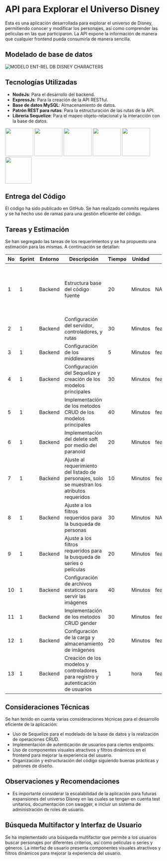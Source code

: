 # API para Explorar el Universo Disney

Esta es una aplicación desarrollada para explorar el universo de Disney, permitiendo conocer y modificar los personajes, así como comprender las películas en las que participaron. La API expone la información de manera que cualquier frontend pueda consumirla de manera sencilla.

## Modelado de base de datos

![MODELO ENT-REL DB  DISNEY CHARACTERS](https://github.com/sebastiannarvaez23/dv-idico-web/assets/88569352/b41d995a-84b7-41e1-9df0-5ed26e74f1e6)

## Tecnologías Utilizadas

- **NodeJs**: Para el desarrollo del backend.
- **ExpressJs**: Para la creación de la API RESTful.
- **Base de datos MySQL**: Almacenamiento de datos.
- **Patrón REST para rutas**: Para la estructuración de las rutas de la API.
- **Librería Sequelize**: Para el mapeo objeto-relacional y la interacción con la base de datos.
<p align="left">
  <img src="https://github.com/sebastiannarvaez23/dv-idico-api/assets/88569352/951382c1-b44e-4caf-9697-51667538a617" width="auto" height="90">
  <img src="https://github.com/sebastiannarvaez23/dv-idico-api/assets/88569352/6099bdde-dcbc-4b30-90b2-7e3f6fe27fa2" width="auto" height="90">
  <img src="https://github.com/sebastiannarvaez23/dv-idico-api/assets/88569352/823a060f-fe4f-4814-99d5-afc066546443" width="auto" height="90">
  <img src="https://github.com/sebastiannarvaez23/dv-idico-api/assets/88569352/46dfed14-6749-4597-80b9-98c70408f0b2" width="auto" height="90">
  <img src="https://static-00.iconduck.com/assets.00/git-icon-1024x1024-pqp7u4hl.png" width="auto" height="90">
  <img src="https://github.com/sebastiannarvaez23/dv-idico-api/assets/88569352/b2c84500-0646-439a-8d04-db6571a74cff" width="auto" height="85">
</p>

## Entrega del Código

El código ha sido publicado en GitHub. Se han realizado commits regulares y se ha hecho uso de ramas para una gestión eficiente del código.

## Tareas y Estimación

Se han segregado las tareas de los requerimientos y se ha propuesto una estimación para las mismas. A continuación se detallan:

| No | Sprint | Entorno | Descripción                                                               | Tiempo | Unidad  | Rama dependiente           | Nombre de la rama   | Complejidad | Comentarios                                                                                                                   |
|----|--------|---------|---------------------------------------------------------------------------|--------|---------|-----------------------------|---------------------|-------------|-------------------------------------------------------------------------------------------------------------------------------|
| 1  | 1      | Backend | Estructura base del código fuente                                        | 20     | Minutos | NA                          | feature/sprint1#DEV0001 | Baja        | Organización de archivos bajo una arquitectura MVC en Express basada en TypeScript.                                          |
| 2  | 1      | Backend | Configuración del servidor, controladores, y rutas                       | 30     | Minutos | feature/sprint1#DEV0001     | feature/sprint1#DEV0002 | Baja        | NA                                                                                                                            |
| 3  | 1      | Backend | Configuración de los middlewares                                          | 5      | Minutos | feature/sprint1#DEV0002     | feature/sprint1#DEV0003 | Baja        | NA                                                                                                                            |
| 4  | 1      | Backend | Configuración del Sequelize y creación de los modelos principales         | 30     | Minutos | feature/sprint1#DEV0003     | feature/sprint1#DEV0004 | Media       | NA                                                                                                                            |
| 5  | 1      | Backend | Implementación de los metodos CRUD de los modelos principales             | 40     | Minutos | feature/sprint1#DEV0004     | feature/sprint1#DEV0005 | Media       | NA                                                                                                                            |
| 6  | 1      | Backend | Implementación del delete soft por medio del paranoid                     | 20     | Minutos | feature/sprint1#DEV0005     | feature/sprint1#DEV0006 | Baja        | NA                                                                                                                            |
| 7  | 1      | Backend | Ajuste al requerimiento del listado de personajes, solo se muestran los atributos requeridos | 10     | Minutos | feature/sprint1#DEV0006     | feature/sprint1#DEV0007 | Baja        | NA                                                                                                                            |
| 8  | 1      | Backend | Ajuste a los filtros requeridos para la busqueda de personas             | 30     | Minutos | NA                          | feature/sprint1#DEV0007 | Alta        | NA                                                                                                                            |
| 9  | 1      | Backend | Ajuste a los filtros requeridos para la busqueda de series o películas   | 20     | Minutos | feature/sprint1#DEV0007     | feature/sprint1#DEV0008 | Media       | NA                                                                                                                            |
| 10 | 1      | Backend | Configuración de archivos estaticos para servir las imágenes             | 40     | Minutos | feature/sprint1#DEV0008     | feature/sprint1#DEV0009 | Media       | NA                                                                                                                            |
| 11 | 1      | Backend | Implementación de los metodos CRUD gender                                 | 30     | Minutos | feature/sprint1#DEV0009     | feature/sprint1#DEV00010| Baja        | NA                                                                                                                            |
| 12 | 1      | Backend | Configuración de la carga y almacenamiento de imágenes                   | 20     | Minutos | feature/sprint1#DEV00010    | feature/sprint1#DEV00011| Media       | NA                                                                                                                            |
| 13 | 1      | Backend | Creación de los modelos y controladores para registro y autenticación de usuarios | 1  | hora    | feature/sprint1#DEV00011    | feature/sprint1#DEV00012| Alta        | NA                                                                                                                            |

## Consideraciones Técnicas

Se han tenido en cuenta varias consideraciones técnicas para el desarrollo eficiente de la aplicación:

- Uso de Sequelize para el modelado de la base de datos y la realización de operaciones CRUD.
- Implementación de autenticación de usuarios para ciertos endpoints.
- Uso de componentes visuales atractivos y filtros dinámicos en el frontend para mejorar la experiencia del usuario.
- Organización y estructuración del código siguiendo buenas prácticas y patrones de diseño.

## Observaciones y Recomendaciones

- Es importante considerar la escalabilidad de la aplicación para futuras expansiones del universo Disney en las cuales se tengan en cuenta test unitarios, documentación con swagger, e incluir un sistema de administración de roles de usuario.

## Búsqueda Multifactor y Interfaz de Usuario

Se ha implementado una búsqueda multifactor que permite a los usuarios buscar personajes por diferentes criterios, así como películas o series y géneros. La interfaz de usuario presenta componentes visuales atractivos y filtros dinámicos para mejorar la experiencia del usuario.
